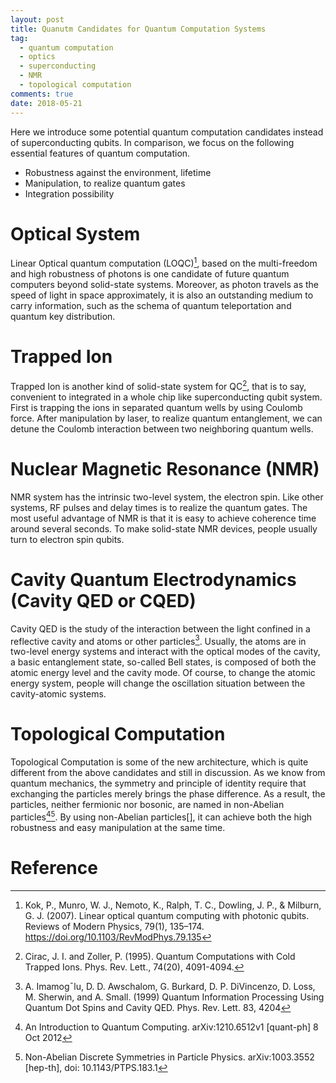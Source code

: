 ```yaml
---
layout: post
title: Quanutm Candidates for Quantum Computation Systems
tag:
  - quantum computation
  - optics
  - superconducting
  - NMR
  - topological computation 
comments: true
date: 2018-05-21
---
```


Here we introduce some potential quantum computation candidates instead of superconducting qubits. In comparison, we focus on the following essential features of quantum computation.

- Robustness against the environment, lifetime
- Manipulation, to realize quantum gates
- Integration possibility


# Optical System
Linear Optical quantum computation (LOQC)[^lc], based on the multi-freedom and high robustness of photons is one candidate of future quantum computers beyond solid-state systems. Moreover, as photon travels as the speed of light in space approximately, it is also an outstanding medium to carry information, such as the schema of quantum teleportation and quantum key distribution.

# Trapped Ion
Trapped Ion is another kind of solid-state system for QC[^2], that is to say, convenient to integrated in a whole chip like superconducting qubit system. First is trapping the ions in separated quantum wells by using Coulomb force. After manipulation by laser, to realize quantum entanglement, we can detune the Coulomb interaction between two neighboring quantum wells.

# Nuclear Magnetic Resonance (NMR)
NMR system has the intrinsic two-level system, the electron spin. Like other systems, RF pulses and delay times is to realize the quantum gates. The most useful advantage of NMR is that it is easy to achieve coherence time around several seconds. To make solid-state NMR devices, people usually turn to electron spin qubits.

# Cavity Quantum Electrodynamics (Cavity QED or CQED)
Cavity QED is the study of the interaction between the light confined in a reflective cavity and atoms or other particles[^3]. Usually, the atoms are in two-level energy systems and interact with the optical modes of the cavity, a basic entanglement state, so-called Bell states, is composed of both the atomic energy level and the cavity mode. Of course, to change the atomic energy system, people will change the oscillation situation between the cavity-atomic systems.

# Topological Computation
Topological Computation is some of the new architecture, which is quite different from the above candidates and still in discussion. As we know from quantum mechanics, the symmetry and principle of identity require that exchanging the particles merely brings the phase difference. As a result, the particles, neither fermionic nor bosonic, are named in non-Abelian particles[^4][^5]. By using non-Abelian particles[], it can achieve both the high robustness and easy manipulation at the same time.


# Reference

[^lc]: Kok, P., Munro, W. J., Nemoto, K., Ralph, T. C., Dowling, J. P., & Milburn, G. J. (2007). Linear optical quantum computing with photonic qubits. Reviews of Modern Physics, 79(1), 135–174. https://doi.org/10.1103/RevModPhys.79.135
[^2]: Cirac, J. I. and Zoller, P. (1995). Quantum Computations with Cold Trapped Ions. Phys. Rev. Lett., 74(20), 4091-4094. 
[^3]: A. Imamog¯lu, D. D. Awschalom, G. Burkard, D. P. DiVincenzo, D. Loss, M. Sherwin, and A. Small. (1999) Quantum Information Processing Using Quantum Dot Spins and Cavity QED. Phys. Rev. Lett. 83, 4204
[^4]: An Introduction to Quantum Computing. arXiv:1210.6512v1 [quant-ph] 8 Oct 2012
[^5]: Non-Abelian Discrete Symmetries in Particle Physics. arXiv:1003.3552 [hep-th], doi: 10.1143/PTPS.183.1
